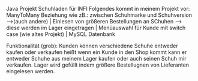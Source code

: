 Java Projekt Schuhladen für INFI
Folgendes kommt in meinem Projekt vor: 
  ManyToMany Beziehung wie zB.: zwischen Schuhmarke und Schuhversion -->(auch andere) | Einlesen von größeren Bestellungen an SChuhen --> diese werden im Lager eingetragen | Menüauswahl für Kunde mit switch case (wie altes Projekt) |  MySQL Datenbank

Funktionalität (grob): Kunden können verschiedene Schuhe entweder kaufen oder verkaufen heißt wenn ein Kunde in den Shop kommt kann er entweder Schuhe aus meinem Lager kaufen oder
auch seinen Schuh mir verkaufen. Lager wird gefüllt indem größere Bestellugnen von Lieferanten eingelesen werden.
